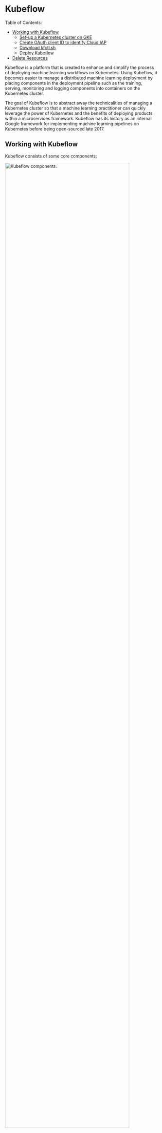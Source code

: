 # Kubeflow

Table of Contents:
<!-- - [Kubeflow](#kubeflow) -->
  - [Working with Kubeflow](#working-with-kubeflow)
    - [Set-up a Kubernetes cluster on GKE](#set-up-a-kubernetes-cluster-on-gke)
    - [Create OAuth client ID to identify Cloud IAP](#create-oauth-client-id-to-identify-cloud-iap)
    - [Download kfctl.sh](#download-kfctlsh)
    - [Deploy Kubeflow](#deploy-kubeflow)
  - [Delete Resources](#delete-resources)

Kubeflow is a platform that is created to enhance and simplify the process of deploying machine learning workflows on Kubernetes. Using Kubeflow, it becomes easier to manage a distributed machine learning deployment by placing components in the deployment pipeline such as the training, serving, monitoring and logging components into containers on the Kubernetes cluster.

The goal of Kubeflow is to abstract away the technicalities of managing a Kubernetes cluster so that a machine learning practitioner can quickly leverage the power of Kubernetes and the benefits of deploying products within a microservices framework. Kubeflow has its history as an internal Google framework for implementing machine learning pipelines on Kubernetes before being open-sourced late 2017.

## Working with Kubeflow
Kubeflow consists of some core components:

<img src="img/kubeflow-components.png" alt="Kubeflow components." height=90% width=90% />

### Set-up a Kubernetes cluster on GKE
```bash
# create a GKE cluster
gcloud container clusters create ekaba-gke-cluster
```

```
Creating cluster ekaba-gke-cluster in us-central1-a... Cluster is being health-checked (master is healthy)...done.
Created [https://container.googleapis.com/v1/projects/oceanic-sky-230504/zones/us-central1-a/clusters/ekaba-gke-cluster].
To inspect the contents of your cluster, go to: https://console.cloud.google.com/kubernetes/workload_/gcloud/us-central1-a/ekaba-gke-cluster?project=oceanic-sky-230504
kubeconfig entry generated for ekaba-gke-cluster.
NAME               LOCATION       MASTER_VERSION  MASTER_IP      MACHINE_TYPE   NODE_VERSION  NUM_NODES  STATUS
ekaba-gke-cluster  us-central1-a  1.11.7-gke.4    35.193.101.24  n1-standard-1  1.11.7-gke.4  3          RUNNING
```

```bash
# view the nodes of the kubernetes cluster on GKE
kubectl get nodes
```

```
NAME                                               STATUS    ROLES     AGE       VERSION
gke-ekaba-gke-cluster-default-pool-0f55a72b-0707   Ready     <none>    4m        v1.11.7-gke.4
gke-ekaba-gke-cluster-default-pool-0f55a72b-b0xv   Ready     <none>    4m        v1.11.7-gke.4
gke-ekaba-gke-cluster-default-pool-0f55a72b-g4w8   Ready     <none>    4m        v1.11.7-gke.4
```

### Create OAuth client ID to identify Cloud IAP
Kubeflow uses Cloud Identity-Aware Proxy (Cloud IAP) to connect to Jupyter and other running web apps securely. Kubeflow uses email addresses for authentication. In this section, we'll create an OAuth client ID which will be used to identify Cloud IAP when requesting access to a user’s email account.

- Go to the <a href="https://console.cloud.google.com/apis/credentials">APIs & Services -> Credentials</a> page in GCP Console.
- Go to the OAuth consent screen.
  - Assign an Application Name, e.g. My-Kubeflow-App
  - For Authorized domains, use [YOUR_PRODJECT_ID].cloud.goog

<img src="img/kubeflow-consent-1.png" alt="OAuth consent screen." height=90% width=90% />

- Go to the Credentials tab.
  - Click Create credentials, and then click OAuth client ID.
  - Under Application type, select Web application.

<img src="img/create-credentials-oauth.png" alt="Credentials Tab OAuth." height=90% width=90% />

  - Choose a **Name** to identify the OAuth client ID.
  - In the Authorized redirect URIs box, enter the following:
    ```
    https://<deployment_name>.endpoints.<project>.cloud.goog/_gcp_gatekeeper/authenticate
    ```
  - <deployment_name> must be the name of the Kubeflow deployment.
  - <project> is the GCP project ID.
  - In this case, it will be:
  ```
  https://ekaba-kubeflow-app.endpoints.oceanic-sky-230504.cloud.goog/_gcp_gatekeeper/authenticate
  ```

  <img src="img/create-oauth-clientid.png" alt="Create OAuth client ID." height=90% width=90% />

- Take note of the client ID and client secret that appear in the OAuth client window. This is needed to enable Cloud IAP.

```bash
# Create environment variables from the OAuth client ID and secret earlier obtained.
export CLIENT_ID=506126439013-drbrj036hihvdolgki6lflovm4bjb6c1.apps.googleusercontent.com
export CLIENT_SECRET=bACWJuojIVm7PIMphzTOYz9D
export PROJECT=oceanic-sky-230504
```

### Download kfctl.sh
```bash
# create a folder on the local machine
mkdir kubeflow

# move to created folder
cd kubeflow

# save folder path as a variable
export KUBEFLOW_SRC=$(pwd)

# download kubeflow `kfctl.sh`
export KUBEFLOW_TAG=v0.4.1

curl https://raw.githubusercontent.com/kubeflow/kubeflow/${KUBEFLOW_TAG}/scripts/download.sh | bash
```

```
  % Total    % Received % Xferd  Average Speed   Time    Time     Time  Current
                                 Dload  Upload   Total   Spent    Left  Speed
100   800  100   800    0     0   1716      0 --:--:-- --:--:-- --:--:--  1716
+ '[' '!' -z 0.4.1 ']'
+ KUBEFLOW_TAG=v0.4.1
+ KUBEFLOW_TAG=v0.4.1
++ mktemp -d /tmp/tmp.kubeflow-repo-XXXX
+ TMPDIR=/tmp/tmp.kubeflow-repo-MJcy
+ curl -L -o /tmp/tmp.kubeflow-repo-MJcy/kubeflow.tar.gz https://github.com/kubeflow/kubeflow/archive/v0.4.1.tar.gz
  % Total    % Received % Xferd  Average Speed   Time    Time     Time  Current
                                 Dload  Upload   Total   Spent    Left  Speed
100   125    0   125    0     0     64      0 --:--:--  0:00:01 --:--:--    64
100 8099k    0 8099k    0     0  1309k      0 --:--:--  0:00:06 --:--:-- 2277k
+ tar -xzvf /tmp/tmp.kubeflow-repo-MJcy/kubeflow.tar.gz -C /tmp/tmp.kubeflow-repo-MJcy
...
x kubeflow-0.4.1/tf-controller-examples/tf-cnn/README.md
x kubeflow-0.4.1/tf-controller-examples/tf-cnn/create_job_specs.py
x kubeflow-0.4.1/tf-controller-examples/tf-cnn/launcher.py
++ find /tmp/tmp.kubeflow-repo-MJcy -maxdepth 1 -type d -name 'kubeflow*'
+ KUBEFLOW_SOURCE=/tmp/tmp.kubeflow-repo-MJcy/kubeflow-0.4.1
+ cp -r /tmp/tmp.kubeflow-repo-MJcy/kubeflow-0.4.1/kubeflow ./
+ cp -r /tmp/tmp.kubeflow-repo-MJcy/kubeflow-0.4.1/scripts ./
+ cp -r /tmp/tmp.kubeflow-repo-MJcy/kubeflow-0.4.1/deployment ./
```

```bash
# list directory elements
ls -la
```

```
drwxr-xr-x   6 ekababisong  staff   204 17 Mar 04:15 .
drwxr-xr-x  25 ekababisong  staff   850 17 Mar 04:09 ..
drwxr-xr-x   4 ekababisong  staff   136 17 Mar 04:18 deployment
drwxr-xr-x  36 ekababisong  staff  1224 17 Mar 04:14 kubeflow
drwxr-xr-x  16 ekababisong  staff   544 17 Mar 04:14 scripts
```

### Deploy Kubeflow
```bash
# assign the name for the Kubeflow deployment
# The ksonnet app is created in the directory ${KFAPP}/ks_app
export KFAPP=ekaba-kubeflow-app

# run setup script
${KUBEFLOW_SRC}/scripts/kfctl.sh init ${KFAPP} --platform gcp --project ${PROJECT}

# navigate to the deployment directory
cd ${KFAPP}

# creates config files defining the various resources for gcp
${KUBEFLOW_SRC}/scripts/kfctl.sh generate platform
# creates or updates gcp resources
${KUBEFLOW_SRC}/scripts/kfctl.sh apply platform
# creates config files defining the various resources for gke
${KUBEFLOW_SRC}/scripts/kfctl.sh generate k8s
# creates or updates gke resources
${KUBEFLOW_SRC}/scripts/kfctl.sh apply k8s
```

```bash
# view resources deployed in namespace kubeflow
kubectl -n kubeflow get  all
```

Kubeflow is available at the url: https://ekaba-kubeflow-app.endpoints.oceanic-sky-230504.cloud.goog/
**Note:** It can take 10-15 minutes for the URI to become available. Kubeflow needs to provision a signed SSL certificate and register a DNS name.

**The Kubeflow Homescreen**

<img src="img/kubeflow-homescreen.png" alt="Kubeflow Homescreen." height=90% width=90% />

## Delete Resources

See the end of <a href="./6_kubeflow_pipelines.md">Kubeflow Pipelines</a> to delete billable GCP resources.